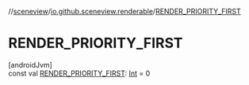 //[sceneview](../../index.md)/[io.github.sceneview.renderable](index.md)/[RENDER_PRIORITY_FIRST](-r-e-n-d-e-r_-p-r-i-o-r-i-t-y_-f-i-r-s-t.md)

# RENDER_PRIORITY_FIRST

[androidJvm]\
const val [RENDER_PRIORITY_FIRST](-r-e-n-d-e-r_-p-r-i-o-r-i-t-y_-f-i-r-s-t.md): [Int](https://kotlinlang.org/api/latest/jvm/stdlib/kotlin/-int/index.html) = 0
